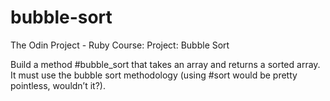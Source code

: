 # bubble-sort
The Odin Project - Ruby Course: Project: Bubble Sort

Build a method #bubble_sort that takes an array and returns a sorted array. It must use the bubble sort methodology (using #sort would be pretty pointless, wouldn’t it?).